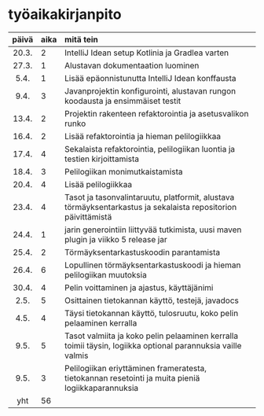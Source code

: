 # työaikakirjanpito

| päivä | aika | mitä tein  |
| :----:|:-----| :-----|
| 20.3. | 2    | IntelliJ Idean setup Kotlinia ja Gradlea varten |
| 27.3. | 1    | Alustavan dokumentaation luominen |
| 5.4.  | 1    | Lisää epäonnistunutta IntelliJ Idean konffausta |
| 9.4.  | 3    | Javanprojektin konfigurointi, alustavan rungon koodausta ja ensimmäiset testit |
| 13.4. | 2    | Projektin rakenteen refaktorointia ja asetusvalikon runko |
| 16.4. | 2    | Lisää refaktorointia ja hieman pelilogiikkaa |
| 17.4. | 4    | Sekalaista refaktorointia, pelilogiikan luontia ja testien kirjoittamista |
| 18.4. | 3    | Pelilogiikan monimutkaistamista |
| 20.4. | 4    | Lisää pelilogiikkaa |
| 23.4. | 4    | Tasot ja tasonvalintaruutu, platformit, alustava törmäyksentarkastus ja sekalaista repositorion päivittämistä |
| 24.4. | 1    | jarin generointiin liittyvää tutkimista, uusi maven plugin ja viikko 5 release jar |
| 25.4. | 2    | Törmäyksentarkastuskoodin parantamista |
| 26.4. | 6    | Lopullinen törmäyksentarkastuskoodi ja hieman pelilogiikan muutoksia |
| 30.4. | 4    | Pelin voittaminen ja ajastus, käyttäjänimi |
| 2.5.  | 5    | Osittainen tietokannan käyttö, testejä, javadocs |
| 4.5.  | 4    | Täysi tietokannan käyttö, tulosruutu, koko pelin pelaaminen kerralla |
| 9.5.  | 5    | Tasot valmiita ja koko pelin pelaaminen kerralla toimii täysin, logiikka optional parannuksia vaille valmis |
| 9.5.  | 3    | Pelilogiikan eriyttäminen frameratesta, tietokannan resetointi ja muita pieniä logiikkaparannuksia |
| yht   | 56   | | 
